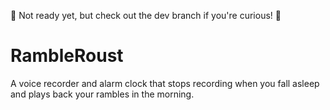 🚧 Not ready yet, but check out the dev branch if you're curious! 🚧

# RambleRoust
A voice recorder and alarm clock that stops recording when you fall asleep and plays back your rambles in the morning.

